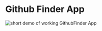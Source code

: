 # Github Finder App


![short demo of working GithubFinder App](https://raw.githubusercontent.com/joeybronzoni/GithubFinder/master/GithubFinder-server.gif?raw=true)

